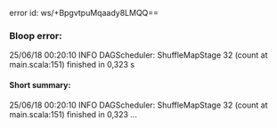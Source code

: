 error id: ws/+BpgvtpuMqaady8LMQQ==
### Bloop error:

25/06/18 00:20:10 INFO DAGScheduler: ShuffleMapStage 32 (count at main.scala:151) finished in 0,323 s
#### Short summary: 

25/06/18 00:20:10 INFO DAGScheduler: ShuffleMapStage 32 (count at main.scala:151) finished in 0,323 ...